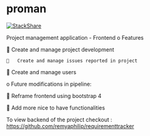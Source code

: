 
# proman

[![StackShare](https://img.shields.io/badge/tech-stack-0690fa.svg?style=flat)](https://stackshare.io/remyaphilip/frontend-project)

Project management application - Frontend
o	Features

	Create and manage project development 
  
		Create and manage issues reported in project

  	Create and manage users 

o	Future modifications in pipeline: 

  	Reframe frontend using bootstrap 4

  	Add more nice to have functionalities
   
To view backend of the project checkout : https://github.com/remyaphilip/requirementtracker
